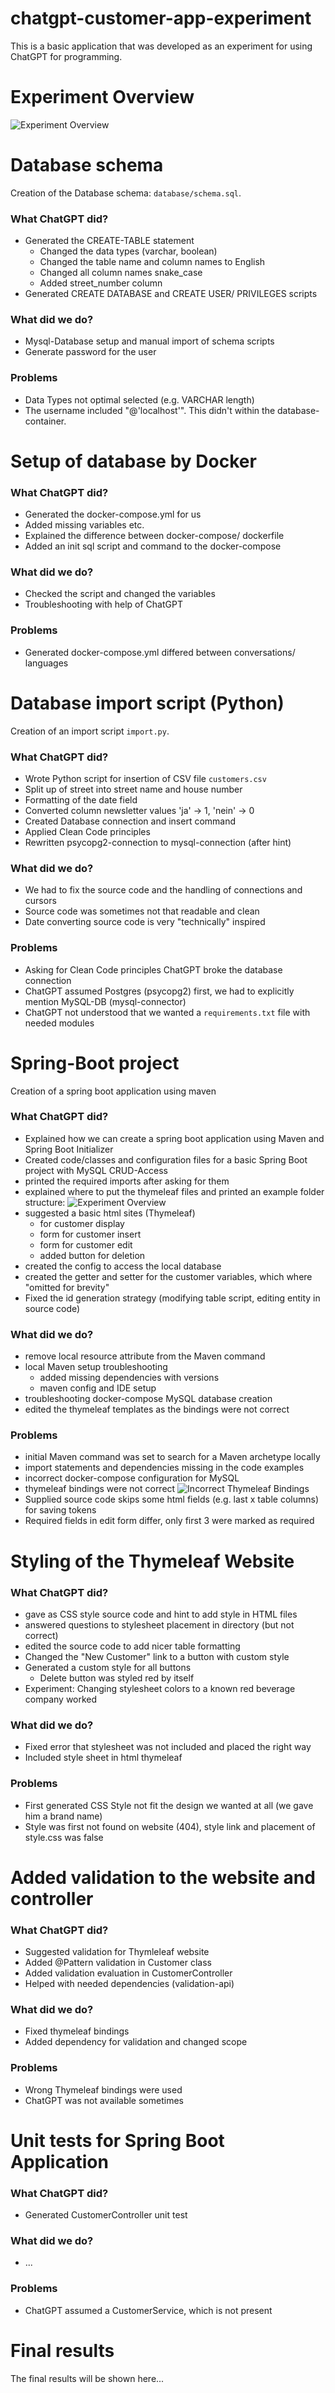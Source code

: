 # chatgpt-customer-app-experiment
This is a basic application that was developed as an experiment for using ChatGPT for programming.

# Experiment Overview
![Experiment Overview](overview.png)

# Database schema
Creation of the Database schema: `database/schema.sql`.
### What ChatGPT did?
* Generated the CREATE-TABLE statement
  * Changed the data types (varchar, boolean)
  * Changed the table name and column names to English
  * Changed all column names snake_case
  * Added street_number column
* Generated CREATE DATABASE and CREATE USER/ PRIVILEGES scripts

### What did we do?
* Mysql-Database setup and manual import of schema scripts
* Generate password for the user

### Problems
* Data Types not optimal selected (e.g. VARCHAR length)
* The username included "@'localhost'". This didn't within the database-container.

# Setup of database by Docker
### What ChatGPT did?
* Generated the docker-compose.yml for us
* Added missing variables etc.
* Explained the difference between docker-compose/ dockerfile
* Added an init sql script and command to the docker-compose

### What did we do?
* Checked the script and changed the variables
* Troubleshooting with help of ChatGPT

### Problems
* Generated docker-compose.yml differed between conversations/ languages

# Database import script (Python)
Creation of an import script `import.py`.

### What ChatGPT did?
* Wrote Python script for insertion of CSV file `customers.csv`
* Split up of street into street name and house number
* Formatting of the date field
* Converted column newsletter values 'ja' -> 1, 'nein' -> 0
* Created Database connection and insert command
* Applied Clean Code principles
* Rewritten psycopg2-connection to mysql-connection (after hint)

### What did we do?
* We had to fix the source code and the handling of connections and cursors
* Source code was sometimes not that readable and clean
* Date converting source code is very "technically" inspired

### Problems
* Asking for Clean Code principles ChatGPT broke the database connection
* ChatGPT assumed Postgres (psycopg2) first, we had to explicitly mention MySQL-DB (mysql-connector)
* ChatGPT not understood that we wanted a `requirements.txt` file with needed modules

# Spring-Boot project
Creation of a spring boot application using maven

### What ChatGPT did?
* Explained how we can create a spring boot application using Maven and Spring Boot Initializer
* Created code/classes and configuration files for a basic Spring Boot project with MySQL CRUD-Access
* printed the required imports after asking for them
* explained where to put the thymeleaf files and printed an example folder structure:
![Experiment Overview](./doc_images/folder_structure.png)
* suggested a basic html sites (Thymeleaf) 
  * for customer display
  * form for customer insert
  * form for customer edit
  * added button for deletion
* created the config to access the local database
* created the getter and setter for the customer variables, which where "omitted for brevity"
* Fixed the id generation strategy (modifying table script, editing entity in source code)

### What did we do?
* remove local resource attribute from the Maven command
* local Maven setup troubleshooting
  * added missing dependencies with versions
  * maven config and IDE setup
* troubleshooting docker-compose MySQL database creation
* edited the thymeleaf templates as the bindings were not correct

### Problems
* initial Maven command was set to search for a Maven archetype locally
* import statements and dependencies missing in the code examples
* incorrect docker-compose configuration for MySQL
* thymeleaf bindings were not correct
  ![Incorrect Thymeleaf Bindings](./doc_images/thymeleaf_error.png)
* Supplied source code skips some html fields (e.g. last x table columns) for saving tokens
* Required fields in edit form differ, only first 3 were marked as required

# Styling of the Thymeleaf Website
### What ChatGPT did?
* gave as CSS style source code and hint to add style in HTML files
* answered questions to stylesheet placement in directory (but not correct)
* edited the source code to add nicer table formatting
* Changed the "New Customer" link to a button with custom style
* Generated a custom style for all buttons
  * Delete button was styled red by itself
* Experiment: Changing stylesheet colors to a known red beverage company worked

### What did we do?
* Fixed error that stylesheet was not included and placed the right way
* Included style sheet in html thymeleaf

### Problems
* First generated CSS Style not fit the design we wanted at all (we gave him a brand name)
* Style was first not found on website (404), style link and placement of style.css was false

# Added validation to the website and controller
### What ChatGPT did?
* Suggested validation for Thymleleaf website
* Added @Pattern validation in Customer class
* Added validation evaluation in CustomerController
* Helped with needed dependencies (validation-api)

### What did we do?
* Fixed thymeleaf bindings
* Added dependency for validation and changed scope

### Problems
* Wrong Thymeleaf bindings were used
* ChatGPT was not available sometimes

# Unit tests for Spring Boot Application
### What ChatGPT did?
* Generated CustomerController unit test

### What did we do?
* ...

### Problems
* ChatGPT assumed a CustomerService, which is not present

# Final results
The final results will be shown here...